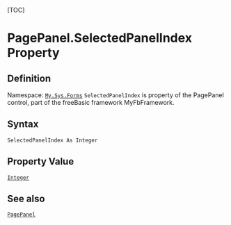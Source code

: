 [TOC]
# PagePanel.SelectedPanelIndex Property

## Definition
Namespace: [`My.Sys.Forms`](My.Sys.Forms.md)
`SelectedPanelIndex` is property of the PagePanel control, part of the freeBasic framework MyFbFramework.
## Syntax
```freeBasic
SelectedPanelIndex As Integer
```
## Property Value
[`Integer`]("https://www.freebasic.net/wiki/KeyPgInteger")
## See also
[`PagePanel`](PagePanel.md)
